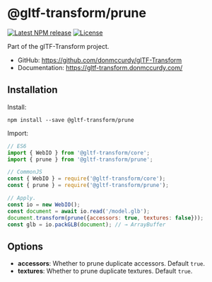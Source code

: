 # @gltf-transform/prune

[![Latest NPM release](https://img.shields.io/npm/v/@gltf-transform/prune.svg)](https://www.npmjs.com/package/@gltf-transform/prune)
[![License](https://img.shields.io/npm/l/@gltf-transform/core.svg)](https://github.com/donmccurdy/glTF-Transform/blob/master/LICENSE)

Part of the glTF-Transform project.

- GitHub: https://github.com/donmccurdy/glTF-Transform
- Documentation: https://gltf-transform.donmccurdy.com/

## Installation

Install:

```
npm install --save @gltf-transform/prune
```

Import:

```js
// ES6
import { WebIO } from '@gltf-transform/core';
import { prune } from '@gltf-transform/prune';

// CommonJS
const { WebIO } = require('@gltf-transform/core');
const { prune } = require('@gltf-transform/prune');

// Apply.
const io = new WebIO();
const document = await io.read('/model.glb');
document.transform(prune({accessors: true, textures: false}));
const glb = io.packGLB(document); // → ArrayBuffer
```

## Options

- **accessors**: Whether to prune duplicate accessors. Default `true`.
- **textures**: Whether to prune duplicate textures. Default `true`.
